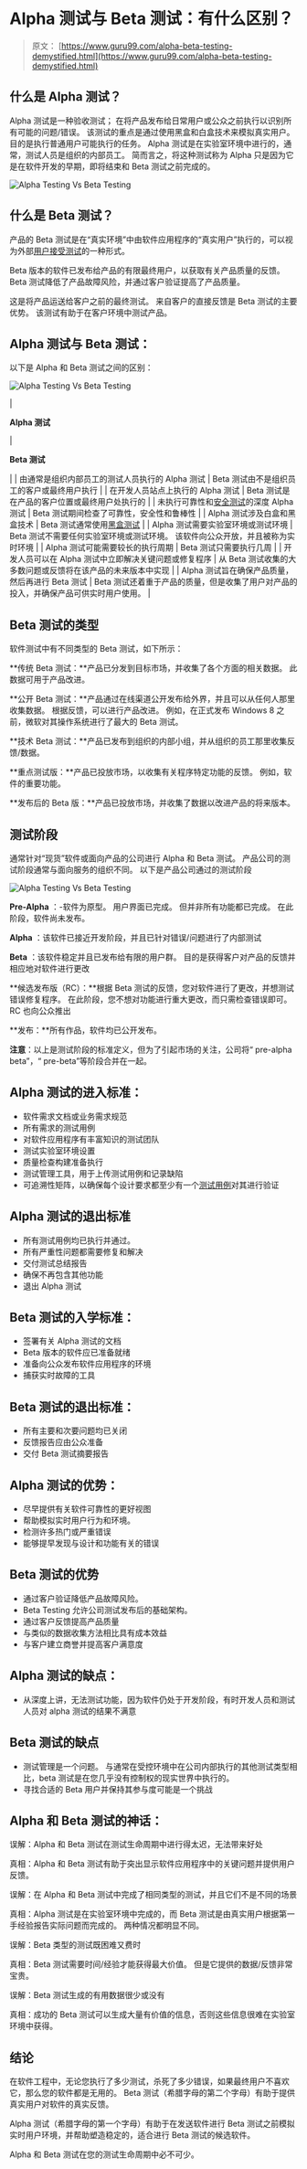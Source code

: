 # Alpha 测试与 Beta 测试：有什么区别？

> 原文： [https://www.guru99.com/alpha-beta-testing-demystified.html](https://www.guru99.com/alpha-beta-testing-demystified.html)

## 什么是 Alpha 测试？

Alpha 测试是一种验收测试； 在将产品发布给日常用户或公众之前执行以识别所有可能的问题/错误。 该测试的重点是通过使用黑盒和白盒技术来模拟真实用户。 目的是执行普通用户可能执行的任务。 Alpha 测试是在实验室环境中进行的，通常，测试人员是组织的内部员工。 简而言之，将这种测试称为 Alpha 只是因为它是在软件开发的早期，即将结束和 Beta 测试之前完成的。

![Alpha Testing Vs Beta Testing](img/53b2df29627e3566ccacc6e243a6a6bf.png)

## 什么是 Beta 测试？

产品的 Beta 测试是在“真实环境”中由软件应用程序的“真实用户”执行的，可以视为外部[用户接受测试](/user-acceptance-testing.html)的一种形式。

Beta 版本的软件已发布给产品的有限最终用户，以获取有关产品质量的反馈。 Beta 测试降低了产品故障风险，并通过客户验证提高了产品质量。

这是将产品运送给客户之前的最终测试。 来自客户的直接反馈是 Beta 测试的主要优势。 该测试有助于在客户环境中测试产品。

## Alpha 测试与 Beta 测试：

以下是 Alpha 和 Beta 测试之间的区别：

![Alpha Testing Vs Beta Testing](img/0dcac2f6b2fc792eb0b5a07b1be17d8d.png)

| 

**Alpha 测试**

 | 

**Beta 测试**

 |
| 由通常是组织内部员工的测试人员执行的 Alpha 测试 | Beta 测试由不是组织员工的客户或最终用户执行 |
| 在开发人员站点上执行的 Alpha 测试 | Beta 测试是在产品的客户位置或最终用户处执行的 |
| 未执行可靠性和[安全测试](/what-is-security-testing.html)的深度 Alpha 测试 | Beta 测试期间检查了可靠性，安全性和鲁棒性 |
| Alpha 测试涉及白盒和黑盒技术 | Beta 测试通常使用[黑盒测试](/black-box-testing.html) |
| Alpha 测试需要实验室环境或测试环境 | Beta 测试不需要任何实验室环境或测试环境。 该软件向公众开放，并且被称为实时环境 |
| Alpha 测试可能需要较长的执行周期 | Beta 测试只需要执行几周 |
| 开发人员可以在 Alpha 测试中立即解决关键问题或修复程序 | 从 Beta 测试收集的大多数问题或反馈将在该产品的未来版本中实现 |
| Alpha 测试旨在确保产品质量，然后再进行 Beta 测试 | Beta 测试还着重于产品的质量，但是收集了用户对产品的投入，并确保产品可供实时用户使用。 |

## Beta 测试的类型

软件测试中有不同类型的 Beta 测试，如下所示：

**传统 Beta 测试：**产品已分发到目标市场，并收集了各个方面的相关数据。 此数据可用于产品改进。

**公开 Beta 测试：**产品通过在线渠道公开发布给外界，并且可以从任何人那里收集数据。 根据反馈，可以进行产品改进。 例如，在正式发布 Windows 8 之前，微软对其操作系统进行了最大的 Beta 测试。

**技术 Beta 测试：**产品已发布到组织的内部小组，并从组织的员工那里收集反馈/数据。

**重点测试版：**产品已投放市场，以收集有关程序特定功能的反馈。 例如，软件的重要功能。

**发布后的 Beta 版：**产品已投放市场，并收集了数据以改进产品的将来版本。

## 测试阶段

通常针对“现货”软件或面向产品的公司进行 Alpha 和 Beta 测试。 产品公司的测试阶段通常与面向服务的组织不同。 以下是产品公司通过的测试阶段

![Alpha Testing Vs Beta Testing](img/9d40e5ea7b5da5471752253e80f948a6.png)

**Pre-Alpha** ：-软件为原型。 用户界面已完成。 但并非所有功能都已完成。 在此阶段，软件尚未发布。

**Alpha** ：该软件已接近开发阶段，并且已针对错误/问题进行了内部测试

**Beta** ：该软件稳定并且已发布给有限的用户群。 目的是获得客户对产品的反馈并相应地对软件进行更改

**候选发布版（RC）：**根据 Beta 测试的反馈，您对软件进行了更改，并想测试错误修复程序。 在此阶段，您不想对功能进行重大更改，而只需检查错误即可。 RC 也向公众推出

**发布：**所有作品，软件均已公开发布。

**注意**：以上是测试阶段的标准定义，但为了引起市场的关注，公司将“ pre-alpha beta”，“ pre-beta”等阶段合并在一起。

## Alpha 测试的进入标准：

*   软件需求文档或业务需求规范
*   所有需求的测试用例
*   对软件应用程序有丰富知识的测试团队
*   测试实验室环境设置
*   质量检查构建准备执行
*   测试管理工具，用于上传测试用例和记录缺陷
*   可追溯性矩阵，以确保每个设计要求都至少有一个[测试用例](/test-case.html)对其进行验证

## Alpha 测试的退出标准

*   所有测试用例均已执行并通过。
*   所有严重性问题都需要修复和解决
*   交付测试总结报告
*   确保不再包含其他功能
*   退出 Alpha 测试

## Beta 测试的入学标准：

*   签署有关 Alpha 测试的文档
*   Beta 版本的软件应已准备就绪
*   准备向公众发布软件应用程序的环境
*   捕获实时故障的工具

## Beta 测试的退出标准：

*   所有主要和次要问题均已关闭
*   反馈报告应由公众准备
*   交付 Beta 测试摘要报告

## Alpha 测试的优势：

*   尽早提供有关软件可靠性的更好视图
*   帮助模拟实时用户行为和环境。
*   检测许多热门或严重错误
*   能够提早发现与设计和功能有关的错误

## Beta 测试的优势

*   通过客户验证降低产品故障风险。
*   Beta Testing 允许公司测试发布后的基础架构。
*   通过客户反馈提高产品质量
*   与类似的数据收集方法相比具有成本效益
*   与客户建立商誉并提高客户满意度

## Alpha 测试的缺点：

*   从深度上讲，无法测试功能，因为软件仍处于开发阶段，有时开发人员和测试人员对 alpha 测试的结果不满意

## Beta 测试的缺点

*   测试管理是一个问题。 与通常在受控环境中在公司内部执行的其他测试类型相比，beta 测试是在您几乎没有控制权的现实世界中执行的。
*   寻找合适的 Beta 用户并保持其参与度可能是一个挑战

## Alpha 和 Beta 测试的神话：

误解：Alpha 和 Beta 测试在测试生命周期中进行得太迟，无法带来好处

真相：Alpha 和 Beta 测试有助于突出显示软件应用程序中的关键问题并提供用户反馈。

误解：在 Alpha 和 Beta 测试中完成了相同类型的测试，并且它们不是不同的场景

真相：Alpha 测试是在实验室环境中完成的，而 Beta 测试是由真实用户根据第一手经验报告实际问题而完成的。 两种情况都明显不同。

误解：Beta 类型的测试既困难又费时

真相：Beta 测试需要时间/经验才能获得最大价值。 但是它提供的数据/反馈非常宝贵。

误解：Beta 测试生成的有用数据很少或没有

真相：成功的 Beta 测试可以生成大量有价值的信息，否则这些信息很难在实验室环境中获得。

## 结论

在软件工程中，无论您执行了多少测试，杀死了多少错误，如果最终用户不喜欢它，那么您的软件都是无用的。 Beta 测试（希腊字母的第二个字母）有助于提供真实用户对软件的真实反馈。

Alpha 测试（希腊字母的第一个字母）有助于在发送软件进行 Beta 测试之前模拟实时用户环境，并帮助塑造稳定的，适合进行 Beta 测试的候选软件。

Alpha 和 Beta 测试在您的测试生命周期中必不可少。